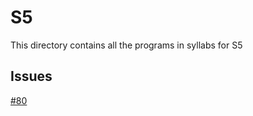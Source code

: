 # S5

This directory contains all the programs in syllabs for S5

## Issues

[#80](https://github.com/dscmbcet/hacktoberfest-2021/issues/80)